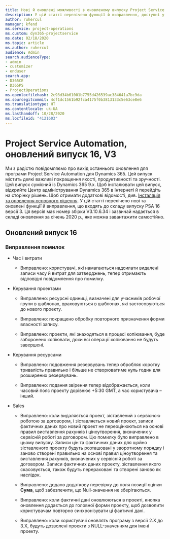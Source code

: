 ```yaml
---
title: Нові й оновлені можливості в оновленому випуску Project Service Automation 16 версії 3
description: У цій статті перелічено функції й виправлення, доступні у випуску Project Service Automation 16 версії 3.
author: ruhercul
manager: kfend
ms.service: project-operations
ms.custom: dyn365-projectservice
ms.date: 02/18/2020
ms.topic: article
ms.author: ruhercul
audience: Admin
search.audienceType:
- admin
- customizer
- enduser
search.app:
- D365CE
- D365PS
- ProjectOperations
ms.openlocfilehash: 2c93d34b61001b7755d426539ac384641a7bc9da
ms.sourcegitcommit: 4cf1dc1561b92fca4175f0b3813133c5e63ce8e6
ms.translationtype: HT
ms.contentlocale: uk-UA
ms.lasthandoff: 10/28/2020
ms.locfileid: "4121603"
---
```

# <a name="project-service-automation-update-release-16-v3"></a>Project Service Automation, оновлений випуск 16, V3

Ми з радістю повідомляємо про вихід останнього оновлення для програми Project Service Automation для Dynamics 365. Цей випуск містить деякі важливі покращення якості, продуктивності та зручності.  Цей випуск сумісний із Dynamics 365 9.x. Щоб інсталювати цей випуск, відкрийте Центр адміністрування Dynamics 365 в Інтернеті й перейдіть на сторінку рішень. Щоб отримати додаткові відомості, див. [Інсталяція та оновлення основного рішення](https://docs.microsoft.com/dynamics365/project-service/upgrade-psa-home-page).
У цій статті перелічено нові та оновлені функції й виправлення, що входять до складу випуску PSA 16 версії 3. Ця версія має номер збірки V3.10.6.34 і зазвичай надається в складі оновлення за січень 2020 р., яке можна завантажити самостійно.


## <a name="update-release-16"></a>Оновлений випуск 16

### <a name="bug-fixes"></a>Виправлення помилок

-   Час і витрати

    -   Виправлено: користувачі, які намагаються надсилати видалені записи часу й витрат для затверджень, тепер отримають відповідні повідомлення про помилку.

-   Керування проектами

    -   Виправлено: ресурсні одиниці, визначені для учасників робочої групи в шаблонах, враховуються в шаблонах, які застосовуються до нового проекту.

    -   Виправлено: покращено обробку повторного призначення форми власності запису.

    -   Виправлено: проекти, які знаходяться в процесі копіювання, буде заборонено копіювати, доки всі операції копіювання не будуть завершені.

-   Керування ресурсами

    -   Виправлено: подовження резервувань тепер обробляє коротку тривалість правильно і більше не створюватиме нуль годин для розширених резервувань.

    -   Виправлено: подання звірення тепер відображається, коли часовий пояс проекту дорівнює +5:30 GMT, а час користувача – інший.

-   Sales

    -   Виправлено: коли видаляється проект, зіставлений з сервісною роботою за договором, і зіставляється новий проект, записи фактичних даних про новий проект не переоцінюються на основі правил виставлення рахунків і ціноутворення, визначених у сервісній роботі за договором. Цю помилку було виправлено в цьому випуску. Записи цін та фактичних даних для щойно зіставленого проекту будуть розташовані у зворотному порядку і заново створені правильно на основі правил ціноутворення та виставлення рахунків, визначених у сервісній роботі за договором. Записи фактичних даних проекту, зіставлення якого скасовується, також будуть перераховані та створені заново як наслідок.

    -   Виправлено: додано додаткову перевірку до поля позиції оцінки **Сума**, щоб забезпечити, що Null-значення не зберігаються.

    -   Виправлено: коли фактичні дані оновлюються в проекті, кнопка оновлення додається до головної форми проекту, щоб дозволити користувачам повторно синхронізувати ці фактичні дані.

    -   Виправлено: коли користувачі оновлять програму з версії 2.X до 3.X, будуть дозволені проекти з NULL-значенням для імені проекту.

